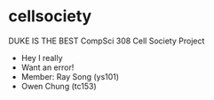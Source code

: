 # cellsociety 

DUKE IS THE BEST 
CompSci 308 Cell Society Project

+ Hey I really
+ Want an error!
+ Member: Ray Song (ys101)
+ Owen Chung (tc153)

